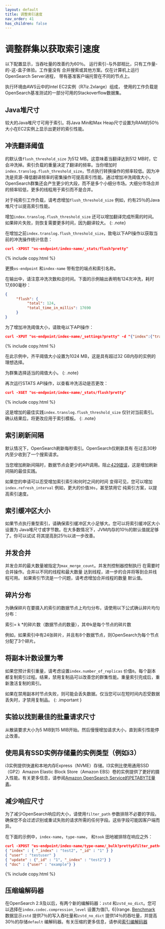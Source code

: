 ```yaml
---
layout: default
title: 调整索引速度
nav_order: 41
has_children: false
---
```


# 调整群集以获取索引速度

以下配置显示，当吞吐量的改善约为60％。
运行索引-与外部相比，只有工作量-的-这-盒子体验。工作量没有
合并搜索或其他方案。仅在计算机上运行OpenSearch Server进程，
带有基准客户端托管在不同的节点上。

执行环境由AWS云中的Intel EC2实例（R7iz.2xlarge）组成，
使用的工作负载是OpenSearch基准测试的一部分可用的Stackoverflow数据集。

## Java堆尺寸

较大的Java堆尺寸可用于索引。将Java Min和Max Heap尺寸设置为RAM的50％
大小在EC2实例上显示出更好的索引性能。

## 冲洗翻译阈值

的默认值`flush_threshold_size` 为512 MB。这意味着当翻译达到512 MB时，它会冲洗掉。索引负载的重量决定了翻译的频率。当你增加时`index.translog.flush_threshold_size`，节点执行转换操作的频率较低。因为冲洗是资源-降低翻译频率的密集操作可提高索引性能。通过增加冲洗阈值大小，OpenSearch群集还会产生更少的大段，而不是多个小细分市场。大细分市场合并的频率较低，更多的线程用于索引而不是合并。

对于纯索引工作负载，请考虑增加`flush_threshold_size` 例如，约有25％的Java堆尺寸以提高索引性能。

增加`index.translog.flush_threshold_size` 还可以增加翻译完成所需的时间。如果碎片失败，则恢复需要更多时间，因为翻译较大。
{: .note}

在增加之前`index.translog.flush_threshold_size`，致电以下API操作以获取当前的冲洗操作统计信息：

```json
curl -XPOST "os-endpoint/index-name/_stats/flush?pretty"
```
{% include copy.html %}


更换`os-endpoint` 和`index-name` 带有您的端点和索引名称。

在输出中，请注意冲洗次数和总时间。下面的示例输出表明有124次冲洗，耗时17,690毫秒：

```json
{
     "flush": {
          "total": 124,
          "total_time_in_millis": 17690
     }
}
```

为了增加冲洗阈值大小，请致电以下API操作：

```json
curl -XPUT "os-endpoint/index-name/_settings?pretty" -d "{"index":{"translog.flush_threshold_size" : "1024MB"}}"
```
{% include copy.html %}

在此示例中，齐平阈值大小设置为1024 MB，这是具有超过32 GB内存的实例的理想选择。

为群集选择适当的阈值大小。
{: .note}

再次运行STATS API操作，以查看冲洗活动是否更改：

```json
curl -XGET "os-endpoint/index-name/_stats/flush?pretty"
```
{% include copy.html %}

这是增加的最佳实践`index.translog.flush_threshold_size` 仅针对当前索引。确认结果后，将更改应用于索引模板。
{: .note}

## 索引刷新间隔

默认情况下，OpenSearch刷新每秒索引。OpenSearch仅刷新具有
在过去30秒内至少收到了一个搜索请求。

当您增加刷新间隔时，数据节点会更少的API调用。阻止[429错误](https://repost.aws/knowledge-center/opensearch-resolve-429-error)，这是增加刷新间隔的最佳实践。

如果您的申请可以忍受增加索引索引和何时之间的时间
变得可见，您可以增加`index.refresh_interval` 例如，更大的价值`30s`，甚至禁用它
纯索引方案，以提高索引速度。

## 索引缓冲区大小

如果节点执行重型索引，请确保索引缓冲区大小足够大。您可以将索引缓冲区大小设置为
Java堆尺寸或字节数。在大多数情况下，JVM内存的10％的默认值就足够了。你可以试试
将其提高到25％以进一步改善。

## 并发合并

并发合并的最大数量被指定为`max_merge_count`。并发剂控制器控制执行
在需要时合并操作。合并以不同的线程和最大数量
达到线程，进一步的合并将等到合并线程可用。
如果索引节流是一个问题，请考虑增加合并线程的数量
默认值。

## 碎片分布

为确保碎片在要摄入的索引的数据节点上均匀分布，请使用以下公式确认碎片均匀分布：

索引= k *的碎片数（数据节点的数量），其中k是每个节点的碎片数

例如，如果索引中有24张碎片，并且有8个数据节点，则OpenSearch为每个节点分配了3个碎片。

## 将副本计数设置为零

如果您预计索引重量，请考虑设置`index.number_of_replicas` 价值`0`。每个副本都复制索引过程。结果，禁用复制品可以改善您的群集性能。重量索引完成后，重新激活复制的索引。

如果在禁用副本时节点失败，则可能会丢失数据。仅当您可以在短时间内忍受数据丢失时，才禁用复制品。
{: .important }

## 实验以找到最佳的批量请求尺寸

从散装要求大小为5 MIB到15 MIB开始。然后慢慢增加请求大小，直到索引性能停止改善。

## 使用具有SSD实例存储量的实例类型（例如i3）

i3实例提供快速和本地内存Express（NVME）存储。I3实例比使用通用SSD（GP2）Amazon Elastic Block Store（Amazon EBS）卷的实例提供了更好的摄入性能。有关更多信息，请参阅[Amazon OpenSearch Service的PETABYTE量表](https://docs.aws.amazon.com/opensearch-service/latest/developerguide/petabyte-scale.html)。

## 减少响应尺寸

为了减少OpenSearch响应的大小，请使用`filter_path` 参数排除不必要的字段。确保您不会过滤识别或重试失败的请求所需的任何字段。这些字段可能因客户端而异。

在下面的示例中，`index-name`，`type-name`， 和`took` 田地被排除在响应之外：

```json
curl -XPOST "es-endpoint/index-name/type-name/_bulk?pretty&filter_path=-took,-items.index._index,-items.index._type" -H 'Content-Type: application/json' -d'
{ "index" : { "_index" : "test2", "_id" : "1" } }
{ "user" : "testuser" }
{ "update" : {"_id" : "1", "_index" : "test2"} }
{ "doc" : {"user" : "example"} }
```
{% include copy.html %}

## 压缩编解码器

在OpenSearch 2.9及以后，有两个新的编解码器：`zstd` 和`zstd_no_dict`。您可以选择在`index.codec.compression_level` 设置为值[1，6](range. [Benchmark]({{site.url}}{{site.baseurl}}/im-plugin/index-codecs/#benchmarking) 数据显示`zstd` 提供7％的写入吞吐量和`zstd_no_dict` 提供14％的吞吐量，并提高30％的存储`default` 编解码器。有关压缩的更多信息，请参阅[索引编解码器]({{site.url}}{{site.baseurl}}/im-plugin/index-codecs/)

